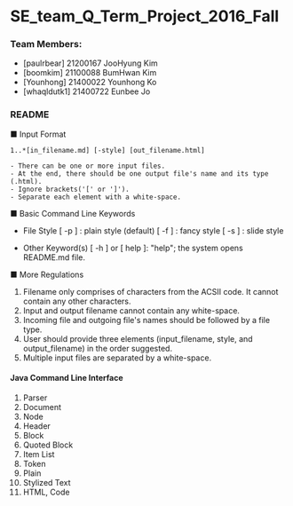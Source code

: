 # SE_team_Q_Term_Project_2016_Fall


### Team Members:
* [paulrbear] 21200167 JooHyung Kim
* [boomkim] 21100088 BumHwan Kim
* [Younhong] 21400022 Younhong Ko
* [whaqldutk1] 21400722 Eunbee Jo


### README 
■ Input Format 
	
	1..*[in_filename.md] [-style] [out_filename.html]  

	- There can be one or more input files. 
	- At the end, there should be one output file's name and its type (.html).
	- Ignore brackets('[' or ']').
	- Separate each element with a white-space.

■ Basic Command Line Keywords 
 - File Style
	[ -p ] : plain style (default) 
	[ -f ] : fancy style 
	[ -s ] : slide style

 - Other Keyword(s)
 	[ -h ]	or [ help ]: "help"; the system opens README.md file.
	

■ More Regulations
 1. Filename only comprises of characters from the ACSII code.
 	It cannot contain any other characters. 
 2. Input and output filename cannot contain any white-space. 
 3. Incoming file and outgoing file's names should be followed
 	by a file type.
 4. User should provide three elements (input_filename, style, and output_filename)
 	in the order suggested.
 5. Multiple input files are separated by a white-space.


#### Java Command Line Interface

1. Parser
1. Document
1. Node
 1. Header
 1. Block
 1. Quoted Block
 1. Item List
1. Token
 1. Plain
 1. Stylized Text
 1. HTML, Code
